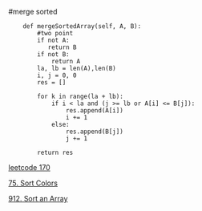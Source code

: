 #merge sorted
```
    def mergeSortedArray(self, A, B):
        #two point
        if not A:
           return B
        if not B:
            return A
        la, lb = len(A),len(B)
        i, j = 0, 0
        res = []
         
        for k in range(la + lb):
            if i < la and (j >= lb or A[i] <= B[j]):
                res.append(A[i])
                i += 1
            else:
                res.append(B[j])
                j += 1

        return res
```
[leetcode 170](https://github.com/mazexiaozhoulu/Leetcode-/blob/7d1ea6f95340928f4c59cb64abae90cf55ebc4b3/leetcode%20179.%20Largest%20Number.md)

[75. Sort Colors](https://github.com/mazexiaozhoulu/Leetcode-/blob/fb046e55f525a1d529942c293eaff9d9940e4875/leetcode%2075.%20Sort%20Colors.md)

[912. Sort an Array](https://github.com/mazexiaozhoulu/Leetcode-/blob/5c7f647ed10065c3b4ab9b9846a76ffd40b56271/912.%20leetcode%20Sort%20an%20Array.md)
